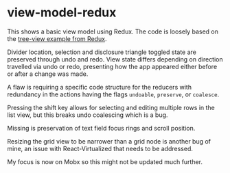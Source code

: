 # view-model-redux
This shows a basic view model using Redux. 
The code is loosely based on the [tree-view example from Redux](https://github.com/reactjs/redux/tree/master/examples/tree-view).

Divider location, selection and disclosure triangle toggled state are preserved through undo and redo. 
View state differs depending on direction travelled via undo or redo, 
presenting how the app appeared either before or after a change was made.

A flaw is requiring a specific code structure for the reducers 
with redundancy in the actions having the flags `undoable`, `preserve`, or `coalesce`.

Pressing the shift key allows for selecting and editing multiple rows in the list view, 
but this breaks undo coalescing which is a bug.

Missing is preservation of text field focus rings and scroll position.

Resizing the grid view to be narrower than a grid node is another bug of mine, 
an issue with React-Virtualized that needs to be addressed.

My focus is now on Mobx so this might not be updated much further.